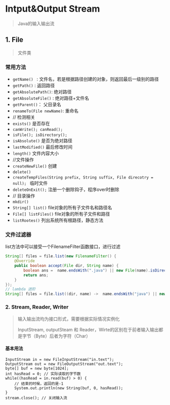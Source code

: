 # Intput&Output Stream
> Java的输入输出流

## 1. File
> 文件类

### 常用方法
- `getName() ` : 文件名，若是根据路径创建的对象，则返回最后一级别的路径
- `getPath()` : 返回路径
- `getAbsolutePath()`: 绝对路径
- `getAbsoluteFile()` : 绝对路径+文件名
- `getParent()`： 父目录名
- `renameTo(File newName)`: 重命名
- // 检测相关
- `exists()` 是否存在
- `canWrite(); canRead();`
- `isFile(); isDirectory();`
- `isAbsolute()` 是否为绝对路径
- `lastModified()` 最后修改时间
- `length()` 文件内容大小
- //文件操作
- `createNewFile()` 创建
- `delete()`
- `createTempFiles(String prefix, String suffix, File direcotry = null); ` 临时文件
- `deleteOnExit();` 注册一个删除钩子，程序over时删除
- // 目录操作
- `mkdir()`
- `String[] list()` file对象的所有子文件名和路径名
- `File[] listFiles()` file对象的所有子文件和路径
- `listRootes()` 列出系统所有根路径，静态方法

### 文件过滤器
list方法中可以接受一个FilenameFilter函数接口，进行过滤
```java
String[] files = file.list(new FilenameFilter() {
    @Override
    public boolean accept(File dir, String name) {
        boolean ans =  name.endsWith(".java") || new File(name).isDirectory();
        return ans;
    }
});
// lambda 进阶
String[] files = file.list((dir, name) ->  name.endsWith("java") || new File(name).isDIrectory));
```

### 2. Stream, Reader, Writer
> 输入输出流均为接口形式，需要根据实际情况实例化
>
> InputStream, outputSteam 和 Reader，Wirte的区别在于前者输入输出都是字节（Byte）后者为字符（Char）

#### 基本用法
```
InputStream in = new FileInputStream("in.text");
OutputStream out = new FileOutputStream("out.text");
byte[] buf = new byte[1024];
int hasRead = 0; // 实际读取的字节数
while((hasRead = in.read(buf) > 0) {
    // 结束的时候，返回的是-1
    System.out.println(new String(buf, 0, hasRead));
}
stream.close(); // 关闭输入流 
```